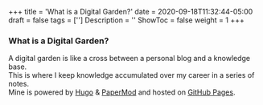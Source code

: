 +++
title = 'What is a Digital Garden?'
date = 2020-09-18T11:32:44-05:00
draft = false
tags = ['']
Description = ''
ShowToc = false
weight = 1
+++

### What is a Digital Garden? 
A digital garden is like a cross between a personal blog and a knowledge base.  
This is where I keep knowledge accumulated over my career in a series of notes.  
Mine is powered by [Hugo](https://gohugo.io) & [PaperMod](https://github.com/adityatelange/hugo-PaperMod/) and hosted on [GitHub Pages](https://pages.github.com). 

